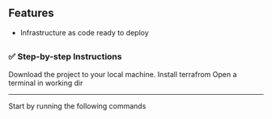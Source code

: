 ## Features
- Infrastructure as code ready to deploy

##
### ✅  Step-by-step Instructions
Download the project to your local machine.
Install terrafrom
Open a terminal in working dir 
<hr>
Start by running the following commands

```terraform init
```
